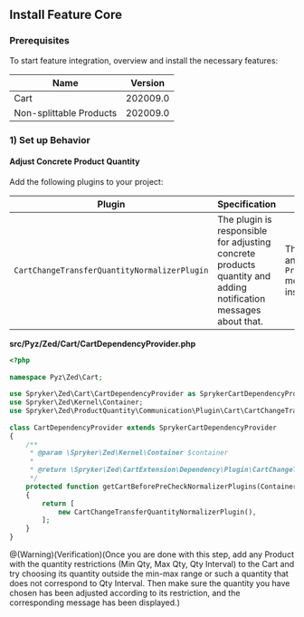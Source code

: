 ## Install Feature Core
### Prerequisites
To start feature integration, overview and install the necessary features:

| Name | Version |
| --- | --- |
| Cart | 202009.0 |
| Non-splittable Products |202009.0 |

### 1) Set up Behavior
#### Adjust Concrete Product Quantity
Add the following plugins to your project:

| Plugin | Specification | Prerequisites | Namespace |
| --- | --- | --- | --- |
| `CartChangeTransferQuantityNormalizerPlugin` | The plugin is responsible for adjusting concrete products quantity and adding notification messages about that. | The `ProductQuantity` and `ProductQuantityStorage` modules should be installed. | `Spryker\Zed\ProductQuantity\Communication\Plugin\Cart` |

**src/Pyz/Zed/Cart/CartDependencyProvider.php**

```php
<?php
 
namespace Pyz\Zed\Cart;
 
use Spryker\Zed\Cart\CartDependencyProvider as SprykerCartDependencyProvider;
use Spryker\Zed\Kernel\Container;
use Spryker\Zed\ProductQuantity\Communication\Plugin\Cart\CartChangeTransferQuantityNormalizerPlugin;
 
class CartDependencyProvider extends SprykerCartDependencyProvider
{
	/**
	 * @param \Spryker\Zed\Kernel\Container $container
	 *
	 * @return \Spryker\Zed\CartExtension\Dependency\Plugin\CartChangeTransferNormalizerPluginInterface[]
	 */
	protected function getCartBeforePreCheckNormalizerPlugins(Container $container): array
	{
		return [
			new CartChangeTransferQuantityNormalizerPlugin(),
		];
	}
}
```

@(Warning)(Verification)(Once you are done with this step, add any Product with the quantity restrictions (Min Qty, Max Qty, Qty Interval) to the Cart and try choosing its quantity outside the min-max range or such a quantity that does not correspond to Qty Interval. Then make sure the quantity you have chosen has been adjusted according to its restriction, and the corresponding message has been displayed.)